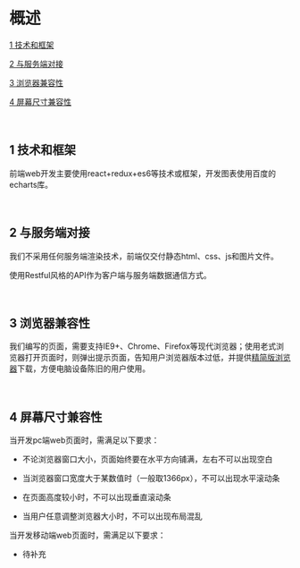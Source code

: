 # 概述
[1  技术和框架](#user-content-1--技术和框架)

[2  与服务端对接](#user-content-2--与服务端对接)

[3  浏览器兼容性](#user-content-3--浏览器兼容性)

[4  屏幕尺寸兼容性](#user-content-4--屏幕尺寸兼容性)

​	

##  1  技术和框架

前端web开发主要使用react+redux+es6等技术或框架，开发图表使用百度的echarts库。

​	

##  2  与服务端对接

我们不采用任何服务端渲染技术，前端仅交付静态html、css、js和图片文件。

使用Restful风格的API作为客户端与服务端数据通信方式。

​	

##  3  浏览器兼容性

我们编写的页面，需要支持IE9+、Chrome、Firefox等现代浏览器；使用老式浏览器打开页面时，则弹出提示页面，告知用户浏览器版本过低，并提供[精简版浏览器](https://github.com/taijizhizao/lite)下载，方便电脑设备陈旧的用户使用。

​	

##  4  屏幕尺寸兼容性

当开发pc端web页面时，需满足以下要求：

- 不论浏览器窗口大小，页面始终要在水平方向铺满，左右不可以出现空白


- 当浏览器窗口宽度大于某数值时（一般取1366px），不可以出现水平滚动条
- 在页面高度较小时，不可以出现垂直滚动条
- 当用户任意调整浏览器大小时，不可以出现布局混乱

当开发移动端web页面时，需满足以下要求：

- 待补充


